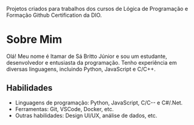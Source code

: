 Projetos criados para trabalhos dos cursos de Lógica de Programação e Formação Github Certification da DIO.

# Sobre Mim

Olá! Meu nome é Itamar de Sá Britto Júnior e sou um estudante, desenvolvedor e entusiasta da programação. Tenho experiência em diversas linguagens, incluindo Python, JavaScript e C/C++.

## Habilidades

- Linguagens de programação: Python, JavaScript, C/C-- e C#/.Net.
- Ferramentas: Git, VSCode, Docker, etc.
- Outras habilidades: Design UI/UX, análise de dados, etc.
